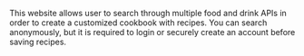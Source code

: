 This website allows user to search through multiple food and drink APIs in order to create a customized cookbook with recipes. 
You can search anonymously, but it is required to login or securely create an account before saving recipes. 

